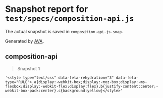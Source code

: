 # Snapshot report for `test/specs/composition-api.js`

The actual snapshot is saved in `composition-api.js.snap`.

Generated by [AVA](https://avajs.dev).

## composition-api

> Snapshot 1

    '<style type="text/css" data-fela-rehydration="3" data-fela-type="RULE">.a{display:-webkit-box;display:-moz-box;display:-ms-flexbox;display:-webkit-flex;display:flex}.b{justify-content:center;-webkit-box-pack:center}.c{background:yellow}</style>'
